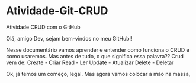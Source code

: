 # Atividade-Git-CRUD
Atividade CRUD com o GitHub

Olá, amigo Dev, sejam bem-vindos no meu GitHub!!

Nesse documentário vamos aprender e entender como funciona o CRUD e como usaremos. Mas antes de tudo, o que significa essa palavra?? 
Crud vem de:
Create - Criar
Read - Ler
Update - Atualizar
Delete - Deletar

Ok, já temos um começo, legal. Mas agora vamos colocar a mão na massa, 


